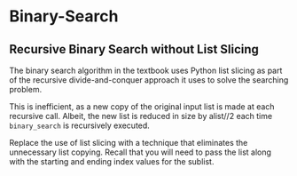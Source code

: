 # Binary-Search

## Recursive Binary Search without List Slicing</font>

The binary search algorithm in the textbook uses Python list slicing as part of the recursive divide-and-conquer approach it uses to solve the searching problem.

This is inefficient, as a new copy of the original input list is made at each recursive call. Albeit, the new list is reduced in size by alist//2 each time `binary_search` is recursively executed.

Replace the use of list slicing with a technique that eliminates the unnecessary list copying. Recall that you will need to pass the list along with the starting and ending index values for the sublist. 
